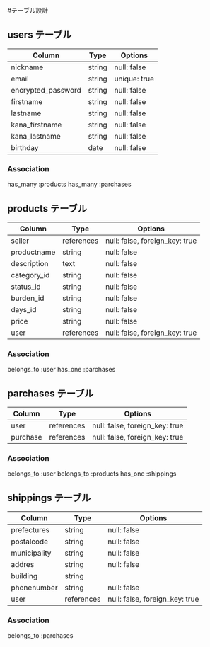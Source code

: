 #テーブル設計

## users テーブル

|Column                  |Type       |Options           |
|----------------------- |---------- |----------------- |
| nickname               | string    |  null: false     |
| email                  | string    |  unique: true    |
| encrypted_password     | string    |  null: false     |
| firstname              | string    |  null: false     |
| lastname               | string    |  null: false     |
| kana_firstname         | string    |  null: false     |
| kana_lastname          | string    |  null: false     |
| birthday               | date      |  null: false     |


### Association
has_many :products
has_many :parchases


## products テーブル
|Column        |Type                  |Options                           |
|--------------|----------------------|----------------------------------|
| seller       | references           | null: false, foreign_key: true   |
| productname  | string               |  null: false                     |
| description  | text                 |  null: false                     |
| category_id  | string               |  null: false                     |
| status_id    | string               |  null: false                     |
| burden_id    | string               |  null: false                     |
| days_id      | string               |  null: false                     |
| price        | string               |  null: false                     |
| user         | references           |  null: false, foreign_key: true  |

### Association
belongs_to :user
has_one :parchases


## parchases テーブル
|Column           |Type                  |Options                          |
|-----------------|----------------------|-------------------------------- |
| user            | references           | null: false, foreign_key: true  |
| purchase        | references           | null: false, foreign_key: true  |

### Association
belongs_to :user
belongs_to :products
has_one :shippings


## shippings テーブル
|Column        |Type                  |Options                          |
|--------------|----------------------|-------------------------------- |
| prefectures  | string               | null: false                     |
| postalcode   | string               | null: false                     |
| municipality | string               | null: false                     |
| addres       | string               | null: false                     |
| building     | string               |                                 |
| phonenumber  | string               | null: false                     |
| user         | references           | null: false, foreign_key: true  |


### Association
belongs_to :parchases
